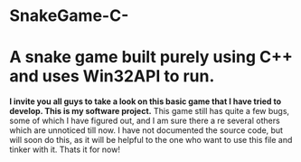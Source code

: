 # SnakeGame-C-
# A snake game built purely using C++ and uses Win32API to run.
**I invite you all guys to take a look on this basic game that I have tried to develop. This is my software project.**
This game still has quite a few bugs, some of which I have figured out, and I am sure there a re several others which are unnoticed till now.
I have not documented the source code, but will soon do this, as it will be helpful to the one who want to use this file and tinker with it.
Thats it for now!

